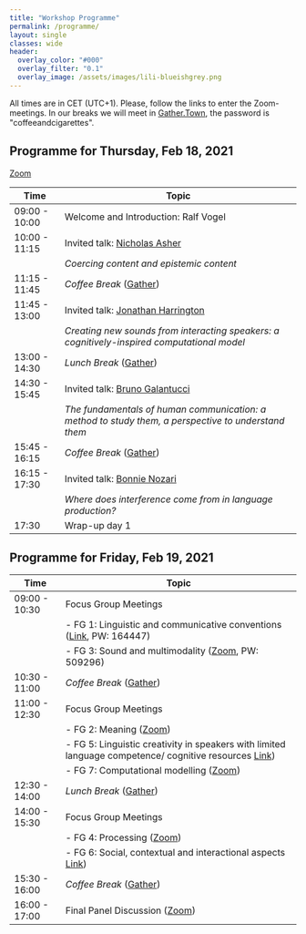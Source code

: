 ```yaml
---
title: "Workshop Programme"
permalink: /programme/
layout: single
classes: wide
header:
  overlay_color: "#000"
  overlay_filter: "0.1"
  overlay_image: /assets/images/lili-blueishgrey.png
---
```


All times are in CET (UTC+1). Please, follow the links to enter the Zoom-meetings. In our breaks we will meet in [Gather.Town](https://gather.town/app/BJiEyJSbv3zsAOdF/creativity2021), the password is "coffeeandcigarettes".


## Programme for Thursday, Feb 18, 2021

[Zoom](https://uni-bielefeld.zoom.us/j/92567493010?pwd=M3h0ZlVoa0cxdVFxU3dzdG1rY3NVdz09)

| Time          | Topic                                |
| ------------- | ------------------------------------ |
| 09:00 - 10:00 | Welcome and Introduction: Ralf Vogel |
| 10:00 - 11:15 | Invited talk: [Nicholas Asher](https://www.irit.fr/~Nicholas.Asher/)          |
|               | _Coercing content and epistemic content_ |
| 11:15 - 11:45 | _Coffee Break_ ([Gather](https://gather.town/app/BJiEyJSbv3zsAOdF/creativity2021))                      |
| 11:45 - 13:00 | Invited talk: [Jonathan Harrington](https://www.phonetik.uni-muenchen.de/personen/professoren/harrington_jonathan/index.html) |
|               | _Creating new sounds from interacting speakers: a cognitively-inspired computational model_ |
| 13:00 - 14:30 | _Lunch Break_  ([Gather](https://gather.town/app/BJiEyJSbv3zsAOdF/creativity2021))                      |
| 14:30 - 15:45 | Invited talk: [Bruno Galantucci](https://sites.google.com/site/brunogalantucci/home)       |
|               | _The fundamentals of human communication: a method to study them, a perspective to understand them_ |
| 15:45 - 16:15 | _Coffee Break_  ([Gather](https://gather.town/app/BJiEyJSbv3zsAOdF/creativity2021))                     |
| 16:15 - 17:30 | Invited talk:  [Bonnie Nozari](https://www.cmu.edu/dietrich/psychology/people/core-training-faculty/n-bonnie-nozari.html)          |
|               | _Where does interference come from in language production?_ |
| 17:30         | Wrap-up day 1                        |



## Programme for Friday, Feb 19, 2021

| Time          | Topic                                |
| ------------- | ------------------------------------ |
| 09:00 - 10:30 | Focus Group Meetings                 |
|               | - FG 1: Linguistic and communicative conventions ([Link](https://uni-bielefeld.zoom.us/j/92472115029), PW: 164447) |
|               | - FG 3: Sound and multimodality ([Zoom](https://uni-bielefeld.zoom.us/j/94650624077), PW: 509296)    |
| 10:30 - 11:00 | _Coffee Break_ ([Gather](https://gather.town/app/BJiEyJSbv3zsAOdF/creativity2021))                      |
| 11:00 - 12:30 | Focus Group Meetings                 |
|               | - FG 2: Meaning   ([Zoom](https://uni-bielefeld.zoom.us/j/92020050020?pwd=TExpMmIxZ1h6am9uUTcvWExPYjRPQT09))  |
|               | - FG 5: Linguistic creativity in speakers with limited language competence/ cognitive resources [Link](https://uni-bielefeld.zoom.us/j/92882567956?pwd=eFpBVVlpbEhMRU5malk3RUNEZjlZUT09))|
|               | - FG 7: Computational modelling ([Zoom](https://uni-bielefeld.zoom.us/j/98285571325?pwd=V3dXejhRRmNwRmdkbDQ0RXQvR1cyQT09))     |
| 12:30 - 14:00 | _Lunch Break_ ([Gather](https://gather.town/app/BJiEyJSbv3zsAOdF/creativity2021))                       |
| 14:00 - 15:30 | Focus Group Meetings                 |
|               | - FG 4: Processing  ([Zoom](ttps://uni-bielefeld.zoom.us/j/94616325753?pwd=OURJdFRIOXRncmFpeFdCUjVxK21SQT09))                 |
|               | - FG 6: Social, contextual and interactional aspects [Link](https://uni-bielefeld.zoom.us/j/94781317599?pwd=NWt4dmVycjAwNzMrSXRMYTVuVFpVUT09)) |
| 15:30 - 16:00 | _Coffee Break_ ([Gather](https://gather.town/app/BJiEyJSbv3zsAOdF/creativity2021))                      |
| 16:00 - 17:00 | Final Panel Discussion ([Zoom](https://uni-bielefeld.zoom.us/j/92567493010?pwd=M3h0ZlVoa0cxdVFxU3dzdG1rY3NVdz09))|


